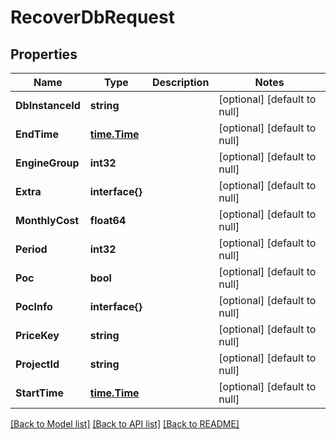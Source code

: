 # RecoverDbRequest

## Properties
Name | Type | Description | Notes
------------ | ------------- | ------------- | -------------
**DbInstanceId** | **string** |  | [optional] [default to null]
**EndTime** | [**time.Time**](time.Time.md) |  | [optional] [default to null]
**EngineGroup** | **int32** |  | [optional] [default to null]
**Extra** | **interface{}** |  | [optional] [default to null]
**MonthlyCost** | **float64** |  | [optional] [default to null]
**Period** | **int32** |  | [optional] [default to null]
**Poc** | **bool** |  | [optional] [default to null]
**PocInfo** | **interface{}** |  | [optional] [default to null]
**PriceKey** | **string** |  | [optional] [default to null]
**ProjectId** | **string** |  | [optional] [default to null]
**StartTime** | [**time.Time**](time.Time.md) |  | [optional] [default to null]

[[Back to Model list]](../README.md#documentation-for-models) [[Back to API list]](../README.md#documentation-for-api-endpoints) [[Back to README]](../README.md)


